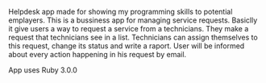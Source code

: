 Helpdesk app made for showing my programming skills to potential emplayers. 
This is a bussiness app for managing service requests. Basiclly it give users a way to request a service from a technicians. They make a request that technicians see in a list. Technicians can assign themselves to this request, change its status and write a raport. User will be informed about every action happening in his request by email.

App uses Ruby 3.0.0

